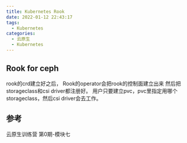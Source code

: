 ```yaml
---
title: Kubernetes Rook
date: 2022-01-12 22:43:17
tags:
  - Kubernetes
categories: 
  - 云原生
  - Kubernetes  
---
```


<p></p>
<!-- more -->

## Rook for ceph
rook的crd建立好之后，
Rook的operator会把rook的控制面建立出来
然后把storageclass和csi driver都注册好。
用户只要建立pvc，pvc里指定用哪个storageclass，然后csi driver会去工作。

## 参考
云原生训练营 第0期-模块七
